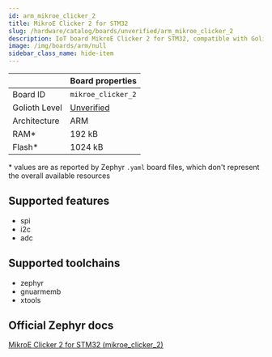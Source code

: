 ```yaml
---
id: arm_mikroe_clicker_2
title: MikroE Clicker 2 for STM32
slug: /hardware/catalog/boards/unverified/arm_mikroe_clicker_2
description: IoT board MikroE Clicker 2 for STM32, compatible with Golioth at unverified level.
image: /img/boards/arm/null
sidebar_class_name: hide-item
---
```


[//]: # (This is an auto-generated file, do not edit! Changes to it will be lost upon re-generation)



|                | Board properties     |
| -------------  | -------------------- |
| Board ID       | `mikroe_clicker_2` |
| Golioth Level  | [Unverified](/hardware#unverified-boards) |
| Architecture   | ARM |
| RAM*           | 192 kB |
| Flash*         | 1024 kB |

\* values are as reported by Zephyr `.yaml` board files, which don't represent the overall available resources



## Supported features

* spi
* i2c
* adc

## Supported toolchains

* zephyr
* gnuarmemb
* xtools

## Official Zephyr docs

[MikroE Clicker 2 for STM32 (mikroe_clicker_2)](https://docs.zephyrproject.org/latest/boards/arm/mikroe_clicker_2/doc/index.html)
